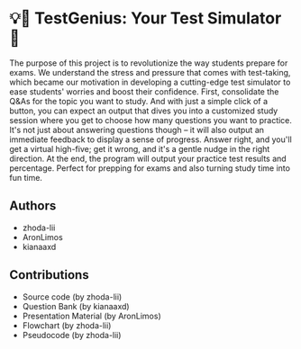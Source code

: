 # 💡🧠 TestGenius: Your Test Simulator 📝

The purpose of this project is to revolutionize the way students prepare for exams. We understand the stress and pressure that comes with test-taking, which became our motivation in developing a cutting-edge test simulator to ease students' worries and boost their confidence. First, consolidate the Q&As for the topic you want to study. And with just a simple click of a button, you can expect an output that dives you into a customized study session where you get to choose how many questions you want to practice. It's not just about answering questions though – it will also output an immediate feedback to display a sense of progress. Answer right, and you'll get a virtual high-five; get it wrong, and it's a gentle nudge in the right direction. At the end, the program will output your practice test results and percentage. Perfect for prepping for exams and also turning study time into fun time. 

## Authors

- zhoda-lii
- AronLimos
- kianaaxd

## Contributions

- Source code (by zhoda-lii)
- Question Bank (by kianaaxd)
- Presentation Material (by AronLimos)
- Flowchart (by zhoda-lii)
- Pseudocode (by zhoda-lii)
